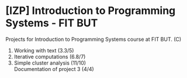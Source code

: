 # [IZP] Introduction to Programming Systems - FIT BUT
Projects for Introduction to Programming Systems course at FIT BUT. (C)

1.  Working with text (3.3/5)
2.  Iterative computations (6.8/7)
3.  Simple cluster analysis (11/10)  
    Documentation of project 3 (4/4)
